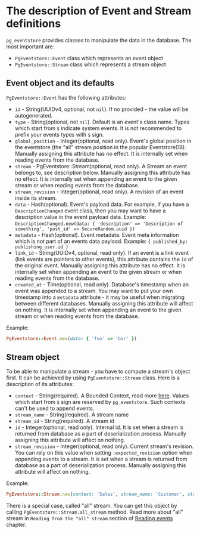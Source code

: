 # The description of Event and Stream definitions

`pg_eventstore` provides classes to manipulate the data in the database. The most important are:

- `PgEventstore::Event` class which represents an event object
- `PgEventstore::Stream` class which represents a stream object

## Event object and its defaults

`PgEventstore::Event` has the following attributes:

- `id` - String(UUIDv4, optional, not `nil`). If no provided - the value will be autogenerated.
- `type` - String(optional, not `nil`). Default is an event's class name. Types which start from `$` indicate system events. It is not recommended to prefix your events types with `$` sign.
- `global_position` - Integer(optional, read only). Event's global position in the eventstore (the "all" stream position in the popular EventstoreDB). Manually assigning this attribute has no effect. It is internally set when reading events from the database.
- `stream` - PgEventstore::Stream(optional, read only). A Stream an event belongs to, see description below. Manually assigning this attribute has no effect. It is internally set when appending an event to the given stream or when reading events from the database.
- `stream_revision` - Integer(optional, read only). A revision of an event inside its stream.
- `data` - Hash(optional). Event's payload data. For example, if you have a `DescriptionChanged` event class, then you may want to have a description value in the event payload data. Example: `DescriptionChanged.new(data: { 'description' => 'Description of something', 'post_id' => SecureRandom.uuid })`
- `metadata` - Hash(optional). Event metadata. Event meta information which is not part of an events data payload. Example: `{ published_by: publishing_user.id }`
- `link_id` - String(UUIDv4, optional, read only). If an event is a link event (link events are pointers to other events), this attribute contains the `id` of the original event. Manually assigning this attribute has no effect. It is internally set when appending an event to the given stream or when reading events from the database.
- `created_at` - Time(optional, read only). Database's timestamp when an event was appended to a stream. You may want to put your own timestamp into a `metadata` attribute - it may be useful when migrating between different databases. Manually assigning this attribute will affect on nothing. It is internally set when appending an event to the given stream or when reading events from the database.

Example:

```ruby
PgEventstore::Event.new(data: { 'foo' => 'bar' })
```

## Stream object

To be able to manipulate a stream - you have to compute a stream's object first. It can be achieved by using `PgEventstore::Stream` class. Here is a description of its attributes:

- `context` - String(required). A Bounded Context, read more [here](https://martinfowler.com/bliki/BoundedContext.html). Values which start from `$` sign are reserved by `pg_eventstore`. Such contexts can't be used to append events.
- `stream_name` - String(required). A stream name
- `stream_id` - String(required). A stream id
- `id` - Integer(optional, read only). Internal id. It is set when a stream is returned from database as a part of deserialization process. Manually assigning this attribute will affect on nothing.
- `stream_revision` - Integer(optional, read only). Current stream's revision. You can rely on this value when setting `:expected_revision` option when appending events to a stream. It is set when a stream is returned from database as a part of deserialization process. Manually assigning this attribute will affect on nothing.

Example:

```ruby
PgEventstore::Stream.new(context: 'Sales', stream_name: 'Customer', stream_id: '1')
```

There is a special case, called "all" stream. You can get this object by calling `PgEventstore::Stream.all_stream` method. Read more about "all" stream in `Reading from the "all" stream` section of [Reading events](reading_events.md) chapter.
